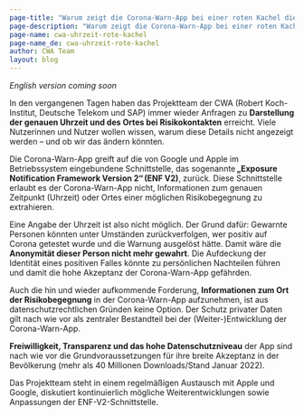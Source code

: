 ```yaml
---
page-title: "Warum zeigt die Corona-Warn-App bei einer roten Kachel die genaue Uhrzeit und den Ort der Begegnung nicht an?"
page-description: "Warum zeigt die Corona-Warn-App bei einer roten Kachel die genaue Uhrzeit und den Ort der Begegnung nicht an?"
page-name: cwa-uhrzeit-rote-kachel
page-name_de: cwa-uhrzeit-rote-kachel
author: CWA Team
layout: blog
---
```


*English version coming soon*

In den vergangenen Tagen haben das Projektteam der CWA (Robert Koch-Institut, Deutsche Telekom und SAP) immer wieder Anfragen zu **Darstellung der genauen Uhrzeit und des Ortes bei Risikokontakten** erreicht. Viele Nutzerinnen und Nutzer wollen wissen, warum diese Details nicht angezeigt werden – und ob wir das ändern könnten.  

Die Corona-Warn-App greift auf die von Google und Apple im Betriebssystem eingebundene Schnittstelle, das sogenannte **„Exposure Notification Framework Version 2“ (ENF V2)**, zurück. Diese Schnittstelle erlaubt es der Corona-Warn-App nicht, Informationen zum genauen Zeitpunkt (Uhrzeit) oder Ortes einer möglichen Risikobegegnung zu extrahieren.  

<!-- overview -->

Eine Angabe der Uhrzeit ist also nicht möglich. Der Grund dafür: Gewarnte Personen könnten unter Umständen zurückverfolgen, wer positiv auf Corona getestet wurde und die Warnung ausgelöst hätte. Damit wäre die **Anonymität dieser Person nicht mehr gewahrt**. Die Aufdeckung der Identität eines positiven Falles könnte zu persönlichen Nachteilen führen und damit die hohe Akzeptanz der Corona-Warn-App gefährden. 

Auch die hin und wieder aufkommende Forderung, **Informationen zum Ort der Risikobegegnung** in der Corona-Warn-App aufzunehmen, ist aus datenschutzrechtlichen Gründen keine Option. Der Schutz privater Daten gilt nach wie vor als zentraler Bestandteil bei der (Weiter-)Entwicklung der Corona-Warn-App. 

**Freiwilligkeit, Transparenz und das hohe Datenschutzniveau** der App sind nach wie vor die Grundvoraussetzungen für ihre breite Akzeptanz in der Bevölkerung (mehr als 40 Millionen Downloads/Stand Januar 2022). 

Das Projektteam steht in einem regelmäßigen Austausch mit Apple und Google, diskutiert kontinuierlich mögliche Weiterentwicklungen sowie Anpassungen der ENF-V2-Schnittstelle.  
